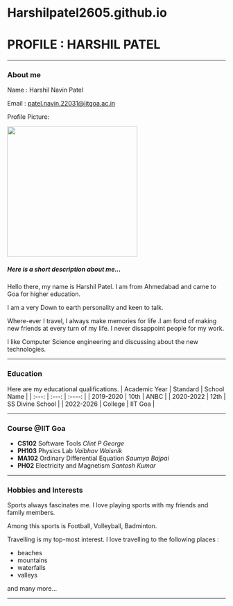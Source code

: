 # Harshilpatel2605.github.io

# PROFILE : HARSHIL PATEL
_______________
### About me
Name : Harshil Navin Patel

Email : <patel.navin.22031@iitgoa.ac.in>

Profile Picture:

<img src="https://avatars.githubusercontent.com/u/129682627?v=4" height="300" >


##### Here is a short description about me...
Hello there, my name is Harshil Patel. I am from Ahmedabad and came to Goa for higher education.

I am a very Down to earth personality and keen to talk.

Where-ever I travel, I always make memories for life .I am fond of  making new friends at every turn of my life. I never dissappoint people for my work.

I like Computer Science engineering and discussing about the new technologies. 



______________
### Education 
Here are my educational qualifications.
| Academic Year | Standard  | School Name |
| :---:         |   :---:   |   :----:    |
|     2019-2020    |  10th     |       ANBC  |
|     2020-2022 |       12th  |  SS Divine School |
|     2022-2026 | College |   IIT Goa |

_____________
### Course @IIT Goa
- **CS102** Software Tools *Clint P George*
- **PH103** Physics Lab *Vaibhav Waisnik*
- **MA102** Ordinary Differential Equation *Saumya Bajpai*
- **PH02**  Electricity and Magnetism *Santosh Kumar*

______________
### Hobbies and Interests
Sports always fascinates me. I love playing sports with my friends and family members.

Among this sports is Football, Volleyball, Badminton.

Travelling is my top-most interest. I love travelling to the following places :
- beaches 
- mountains
- waterfalls
- valleys

and many more...




_______________
